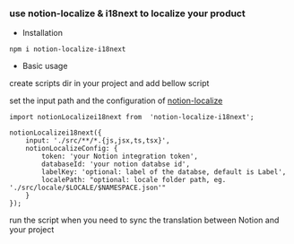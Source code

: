 ### use notion-localize & i18next to localize your product



- Installation

```
npm i notion-localize-i18next
```


- Basic usage

create scripts dir in your project and add bellow script

set the input path and the configuration of [notion-localize](https://www.npmjs.com/package/notion-localize)

```
import notionLocalizei18next from  'notion-localize-i18next';

notionLocalizei18next({
    input: './src/**/*.{js,jsx,ts,tsx}',
    notionLocalizeConfig: {
        token: 'your Notion integration token',
        databaseId: 'your notion databse id',
        labelKey: 'optional: label of the databse, default is Label',
        localePath: "optional: locale folder path, eg. './src/locale/$LOCALE/$NAMESPACE.json'"
    }
});

```

run the script when you need to sync the translation between Notion and your project